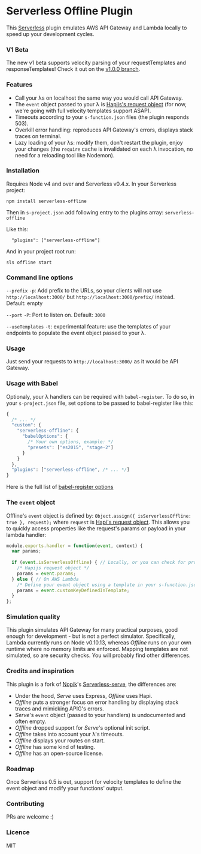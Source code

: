 # Serverless Offline Plugin

This [Serverless](https://github.com/serverless/serverless) plugin emulates AWS API Gateway and Lambda locally to speed up your development cycles.

### V1 Beta

The new v1 beta supports velocity parsing of your requestTemplates and responseTemplates!
Check it out on the [v1.0.0 branch](https://github.com/dherault/serverless-offline/tree/v1.0.0).

### Features

- Call your λs on localhost the same way you would call API Gateway.
- The `event` object passed to your λ is [Hapijs's request object](http://hapijs.com/api#request-object) (for now, we're going with full velocity templates support ASAP).
- Timeouts according to your `s-function.json` files (the plugin responds 503).
- Overkill error handling: reproduces API Gateway's errors, displays stack traces on terminal.
- Lazy loading of your λs: modify them, don't restart the plugin, enjoy your changes (the `require` cache is invalidated on each λ invocation, no need for a reloading tool like Nodemon).

### Installation

Requires Node v4 and over and Serverless v0.4.x. In your Serverless project:

```
npm install serverless-offline
```

Then in `s-project.json` add following entry to the plugins array: `serverless-offline`

Like this:
```
  "plugins": ["serverless-offline"]
```

And in your project root run:

```
sls offline start
```

### Command line options

`--prefix` `-p`: Add prefix to the URLs, so your clients will not use `http://localhost:3000/` but `http://localhost:3000/prefix/` instead. Default: empty

`--port` `-P`: Port to listen on. Default: `3000`

`--useTemplates` `-t`: experimental feature: use the templates of your endpoints to populate the event object passed to your λ.


### Usage

Just send your requests to `http://localhost:3000/` as it would be API Gateway.

### Usage with Babel

Optionaly, your λ handlers can be required with `babel-register`.
To do so, in your `s-project.json` file, set options to be passed to babel-register like this:
```javascript
{
  /* ... */
  "custom": {
    "serverless-offline": {
      "babelOptions": {
        /* Your own options, example: */
        "presets": ["es2015", "stage-2"]
      }
    }
  },
  "plugins": ["serverless-offline", /* ... */]
}
```
Here is the full list of [babel-register options](https://babeljs.io/docs/usage/require/)

### The `event` object

Offline's `event` object is defined by: `Object.assign({ isServerlessOffline: true }, request);` where `request` is [Hapi's request object](http://hapijs.com/api#request-object). This allows you to quickly access properties like the request's params or payload in your lambda handler:
```javascript
module.exports.handler = function(event, context) {
  var params;
  
  if (event.isServerlessOffline) { // Locally, or you can check for process.env.AWS_LAMBDA_FUNCTION_NAME's absence
    /* Hapijs request object */
    params = event.params;
  } else { // On AWS Lambda
    /* Define your event object using a template in your s-function.json file */
    params = event.customKeyDefinedInTemplate;
  }
};
```
### Simulation quality

This plugin simulates API Gateway for many practical purposes, good enough for development - but is not a perfect simulator. 
Specifically, Lambda currently runs on Node v0.10.13, whereas *Offline* runs on your own runtime where no memory limits are enforced. 
Mapping templates are not simulated, so are security checks. You will probably find other differences.

### Credits and inspiration

This plugin is a fork of [Nopik](https://github.com/Nopik/)'s [Serverless-serve](https://github.com/Nopik/serverless-serve), the differences are:

- Under the hood, *Serve* uses Express, *Offline* uses Hapi.
- *Offline* puts a stronger focus on error handling by displaying stack traces and mimicking APIG's errors.
- *Serve*'s `event` object (passed to your handlers) is undocumented and often empty.
- *Offline* dropped support for *Serve*'s optional init script.
- *Offline* takes into account your λ's timeouts.
- *Offline* displays your routes on start.
- *Offline* has some kind of testing.
- *Offline* has an open-source license.

### Roadmap

Once Serverless 0.5 is out, support for velocity templates to define the event object and modify your functions' output.

### Contributing

PRs are welcome :)

### Licence

MIT

